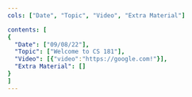 ```yaml
---
cols: ["Date", "Topic", "Video", "Extra Material"]

contents: [
{
  "Date": ["09/08/22"],
  "Topic": ["Welcome to CS 181"],
  "Video": [{"video":"https://google.com!"}],
  "Extra Material": []
}
]
---
```


